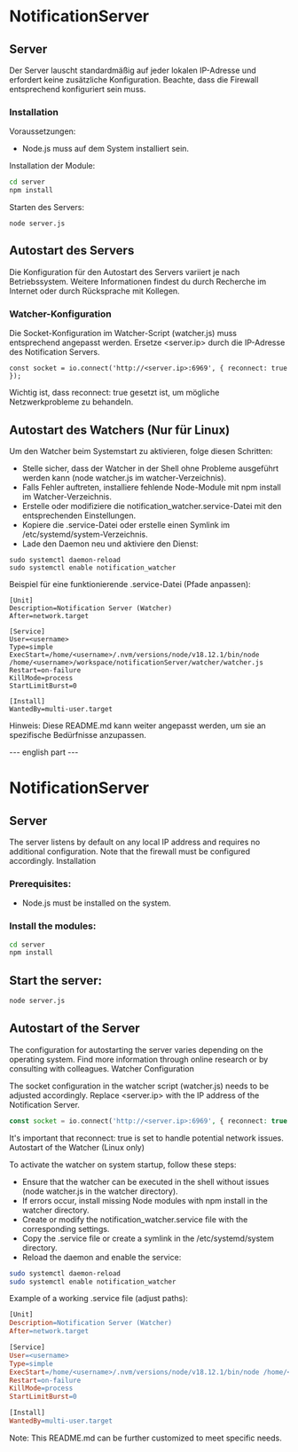 # NotificationServer

## Server
Der Server lauscht standardmäßig auf jeder lokalen IP-Adresse und erfordert keine zusätzliche Konfiguration. Beachte, dass die Firewall entsprechend konfiguriert sein muss.

### Installation
Voraussetzungen:
- Node.js muss auf dem System installiert sein.

Installation der Module:
```bash
cd server
npm install
```
Starten des Servers:
```
node server.js
```

## Autostart des Servers
Die Konfiguration für den Autostart des Servers variiert je nach Betriebssystem. Weitere Informationen findest du durch Recherche im Internet oder durch Rücksprache mit Kollegen.

### Watcher-Konfiguration
Die Socket-Konfiguration im Watcher-Script (watcher.js) muss entsprechend angepasst werden. Ersetze <server.ip> durch die IP-Adresse des Notification Servers.

```
const socket = io.connect('http://<server.ip>:6969', { reconnect: true });
```
Wichtig ist, dass reconnect: true gesetzt ist, um mögliche Netzwerkprobleme zu behandeln.

## Autostart des Watchers (Nur für Linux)

Um den Watcher beim Systemstart zu aktivieren, folge diesen Schritten:

- Stelle sicher, dass der Watcher in der Shell ohne Probleme ausgeführt werden kann (node watcher.js im watcher-Verzeichnis).
- Falls Fehler auftreten, installiere fehlende Node-Module mit npm install im Watcher-Verzeichnis.
- Erstelle oder modifiziere die notification_watcher.service-Datei mit den entsprechenden Einstellungen.
- Kopiere die .service-Datei oder erstelle einen Symlink im /etc/systemd/system-Verzeichnis.
- Lade den Daemon neu und aktiviere den Dienst:
```
sudo systemctl daemon-reload
sudo systemctl enable notification_watcher
```

Beispiel für eine funktionierende .service-Datei (Pfade anpassen):

```text
[Unit]
Description=Notification Server (Watcher)
After=network.target

[Service]
User=<username>
Type=simple
ExecStart=/home/<username>/.nvm/versions/node/v18.12.1/bin/node /home/<username>/workspace/notificationServer/watcher/watcher.js
Restart=on-failure
KillMode=process
StartLimitBurst=0

[Install]
WantedBy=multi-user.target
```

Hinweis: Diese README.md kann weiter angepasst werden, um sie an spezifische Bedürfnisse anzupassen.



--- english part ---


# NotificationServer

## Server

The server listens by default on any local IP address and requires no additional configuration. Note that the firewall must be configured accordingly.
Installation

### Prerequisites:
- Node.js must be installed on the system.

### Install the modules:

```bash
cd server
npm install
```

## Start the server:

```bash
node server.js
```

## Autostart of the Server

The configuration for autostarting the server varies depending on the operating system. Find more information through online research or by consulting with colleagues.
Watcher Configuration

The socket configuration in the watcher script (watcher.js) needs to be adjusted accordingly. Replace <server.ip> with the IP address of the Notification Server.

```php
const socket = io.connect('http://<server.ip>:6969', { reconnect: true });
```

It's important that reconnect: true is set to handle potential network issues.
Autostart of the Watcher (Linux only)

To activate the watcher on system startup, follow these steps:

- Ensure that the watcher can be executed in the shell without issues (node watcher.js in the watcher directory).
- If errors occur, install missing Node modules with npm install in the watcher directory.
- Create or modify the notification_watcher.service file with the corresponding settings.
- Copy the .service file or create a symlink in the /etc/systemd/system directory.
- Reload the daemon and enable the service:

```bash
sudo systemctl daemon-reload
sudo systemctl enable notification_watcher
``` 

Example of a working .service file (adjust paths):

```makefile
[Unit]
Description=Notification Server (Watcher)
After=network.target

[Service]
User=<username>
Type=simple
ExecStart=/home/<username>/.nvm/versions/node/v18.12.1/bin/node /home/<username>/workspace/notificationServer/watcher/watcher.js
Restart=on-failure
KillMode=process
StartLimitBurst=0

[Install]
WantedBy=multi-user.target
```

Note: This README.md can be further customized to meet specific needs.

